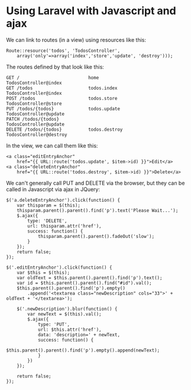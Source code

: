 Using Laravel with Javascript and ajax
==========================================

We can link to routes (in a view) using resources like this:

    Route::resource('todos', 'TodosController', 
        array('only'=>array('index','store','update', 'destroy')));

The routes defined by that look like this:

    GET /                          home                   TodosController@index
    GET /todos                     todos.index            TodosController@index
    POST /todos                    todos.store            TodosController@store
    PUT /todos/{todos}             todos.update           TodosController@update
    PATCH /todos/{todos}                                  TodosController@update
    DELETE /todos/{todos}          todos.destroy          TodosController@destroy

In the view, we can call them like this:

    <a class="editEntryAnchor" 
        href="{{ URL::route('todos.update', $item->id) }}">Edit</a>
    <a class="deleteEntryAnchor" 
        href="{{ URL::route('todos.destroy', $item->id) }}">Delete</a>

We can't generally call PUT and DELETE via the browser, but they can be called in Javascript via ajax in JQuery:

    $('a.deleteEntryAnchor').click(function() {
        var thisparam = $(this);
        thisparam.parent().parent().find('p').text('Please Wait...');
        $.ajax({
            type: 'DELETE',
            url: thisparam.attr('href'),
            success: function() {
                thisparam.parent().parent().fadeOut('slow');
            }
        });
        return false;
    });

    $('.editEntryAnchor').click(function() {
        var $this = $(this);
        var oldText = $this.parent().parent().find('p').text();
        var id = $this.parent().parent().find("#id").val();
        $this.parent().parent().find('p').empty()
            .append('<textarea class="newDescription" cols="33">' + oldText + '</textarea>');
        
        $('.newDescription').blur(function() {
            var newText = $(this).val();
            $.ajax({
                type: 'PUT',
                url: $this.attr('href'),
                data: 'description=' + newText,
                success: function() {
                    $this.parent().parent().find('p').empty().append(newText);
                }
            })
        });

        return false;
    });


    